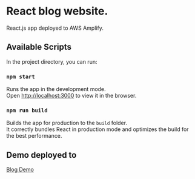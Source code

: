 # React blog website.

React.js app deployed to AWS Amplify.

## Available Scripts

In the project directory, you can run:

### `npm start`

Runs the app in the development mode.\
Open [http://localhost:3000](http://localhost:3000) to view it in the browser.

### `npm run build`

Builds the app for production to the `build` folder.\
It correctly bundles React in production mode and optimizes the build for the best performance.

## Demo deployed to

[Blog Demo](https://dev.d1kpln28f2wvk1.amplifyapp.com/)